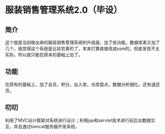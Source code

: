 服装销售管理系统2.0（毕设）
====
简介
----
这个就是当初做出来的服装销售管理系统的升级版，加了些功能，数据库表又加了几个，我觉得这个系统是比较完善的了，本来打算直接改成ssm的，但是发现不太实际，所以就只能在原本的基础上加了。

功能
----
在原有的基础上，加了会员，积分，出入库，仓库盘点，数据分析细化，还有退还货。

叨叨
----
利用了MVC设计框架对系统进行设计；利用jsp和servlet技术进行前后台数据交互，并且通过tomcat服务器开发系统。
